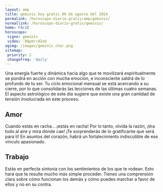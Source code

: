 ```yaml
---
layout: amp
title: geminis hoy gratis 09 de agosto del 2024 
permalink: /horoscopo-diario-gratis/amp/geminis/
normallink: /horoscopo-diario-gratis/geminis/
home: FALSE
horoscopo:
 signo: geminis
 video: -DQpmrrAIeU
ogimg: /images/geminis_char.png
sitemap:
 priority: 1
 changefreq: 'daily'
---
```



Una energía fuerte y dinámica hacia algo que te movilizará espiritualmente se pondrá en acción con mucha emoción, e inconsciente saldrá de lo profundo de tu ser. Tu ciclo emocional mensual se está acercando a su cierre, por lo que consolidarás las lecciones de las últimas cuatro semanas. El aspecto astrológico de este día sugiere que existe una gran cantidad de tensión involucrada en este proceso.

## Amor

Cuando estás en racha... ¡estás en racha! Por lo tanto, olvida la razón, ¡tira todo al aire y mira dónde cae! ¡Te sorprenderás de lo gratificante que será para ti! En asuntos del corazón, habrá un fortalecimiento indiscutible de ese vínculo apasionado.

## Trabajo

Estás en perfecta sintonía con los sentimientos de los que te rodean. Esto hará que te resulte mucho más simple proceder. Tienes una comprensión clara sobre cómo funcionan los demás y cómo puedes marchar a favor de ellos y no en su contra.